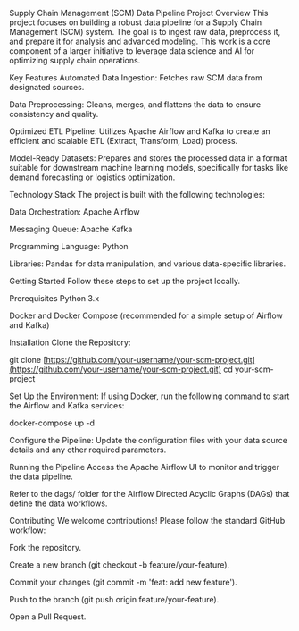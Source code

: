 Supply Chain Management (SCM) Data Pipeline
Project Overview
This project focuses on building a robust data pipeline for a Supply Chain Management (SCM) system. The goal is to ingest raw data, preprocess it, and prepare it for analysis and advanced modeling. This work is a core component of a larger initiative to leverage data science and AI for optimizing supply chain operations.

Key Features
Automated Data Ingestion: Fetches raw SCM data from designated sources.

Data Preprocessing: Cleans, merges, and flattens the data to ensure consistency and quality.

Optimized ETL Pipeline: Utilizes Apache Airflow and Kafka to create an efficient and scalable ETL (Extract, Transform, Load) process.

Model-Ready Datasets: Prepares and stores the processed data in a format suitable for downstream machine learning models, specifically for tasks like demand forecasting or logistics optimization.

Technology Stack
The project is built with the following technologies:

Data Orchestration: Apache Airflow

Messaging Queue: Apache Kafka

Programming Language: Python

Libraries: Pandas for data manipulation, and various data-specific libraries.

Getting Started
Follow these steps to set up the project locally.

Prerequisites
Python 3.x

Docker and Docker Compose (recommended for a simple setup of Airflow and Kafka)

Installation
Clone the Repository:

git clone [https://github.com/your-username/your-scm-project.git](https://github.com/your-username/your-scm-project.git)
cd your-scm-project

Set Up the Environment:
If using Docker, run the following command to start the Airflow and Kafka services:

docker-compose up -d

Configure the Pipeline:
Update the configuration files with your data source details and any other required parameters.

Running the Pipeline
Access the Apache Airflow UI to monitor and trigger the data pipeline.

Refer to the dags/ folder for the Airflow Directed Acyclic Graphs (DAGs) that define the data workflows.

Contributing
We welcome contributions! Please follow the standard GitHub workflow:

Fork the repository.

Create a new branch (git checkout -b feature/your-feature).

Commit your changes (git commit -m 'feat: add new feature').

Push to the branch (git push origin feature/your-feature).

Open a Pull Request.

